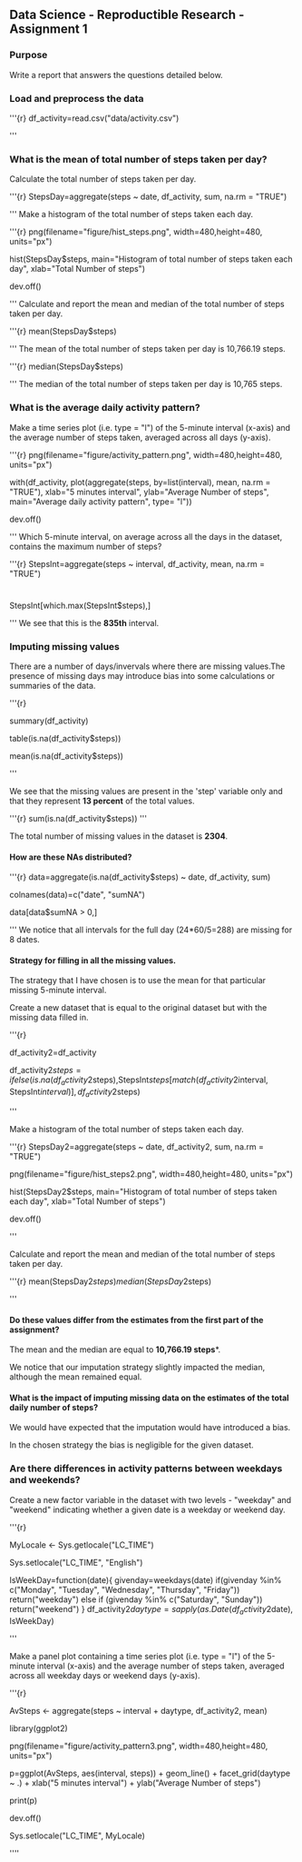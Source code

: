 ## Data Science - Reproductible Research - Assignment 1

### Purpose

Write a report that answers the questions detailed below.

### Load and preprocess the data

'''{r}
df_activity=read.csv("data/activity.csv")

'''

### What is the mean of total number of steps taken per day?


Calculate the total number of steps taken per day.

'''{r}
StepsDay=aggregate(steps ~ date, df_activity, sum, na.rm = "TRUE")

'''
Make a histogram of the total number of steps taken each day.

'''{r}
png(filename="figure/hist_steps.png", width=480,height=480, units="px") 

hist(StepsDay$steps, main="Histogram of total number of steps taken each day",
     xlab="Total Number of steps")

dev.off()

'''
Calculate and report the mean and median of the total number of steps taken per day.

'''{r}
mean(StepsDay$steps)

'''
The mean of the total number of steps taken per day is 10,766.19 steps.

'''{r}
median(StepsDay$steps)

'''
The median of the total number of steps taken per day is 10,765 steps.

### What is the average daily activity pattern?

Make a time series plot (i.e. type = "l") of the 5-minute interval (x-axis) and the average number of steps taken, averaged across all days (y-axis).

'''{r}
png(filename="figure/activity_pattern.png", width=480,height=480, units="px") 

with(df_activity,
    plot(aggregate(steps, by=list(interval), mean, na.rm = "TRUE"),
         xlab="5 minutes interval", ylab="Average Number of steps",
         main="Average daily activity pattern", type= "l"))


dev.off()

'''
Which 5-minute interval, on average across all the days in the dataset, contains the maximum number of steps?

'''{r}
StepsInt=aggregate(steps ~ interval, df_activity, mean, na.rm = "TRUE")
#
StepsInt[which.max(StepsInt$steps),]

'''
We see that this is the **835th** interval.


### Imputing missing values

There are a number of days/invervals where there are missing values.The presence of missing days may introduce bias into some calculations or summaries of the data.

'''{r}

summary(df_activity)

table(is.na(df_activity$steps))

mean(is.na(df_activity$steps))

'''

We see that the missing values are present in the 'step' variable only and that they represent **13 percent** of the total values.

'''{r}
sum(is.na(df_activity$steps))
'''

The total number of missing values in the dataset is **2304**.

#### How are these NAs distributed?

'''{r}
data=aggregate(is.na(df_activity$steps) ~ date, df_activity, sum)

colnames(data)=c("date", "sumNA")

data[data$sumNA > 0,]

'''
We notice that all intervals for the full day (24*60/5=288) are missing for 8 dates.

#### Strategy for filling in all the missing values.

The strategy that I have chosen is to use the mean for that particular missing 5-minute interval.

Create a new dataset that is equal to the original dataset but with the missing data filled in.


'''{r}

df_activity2=df_activity

df_activity2$steps = ifelse(is.na(df_activity2$steps),StepsInt$steps[match(df_activity2$interval, StepsInt$interval)],df_activity2$steps)


'''

Make a histogram of the total number of steps taken each day.

'''{r}
StepsDay2=aggregate(steps ~ date, df_activity2, sum, na.rm = "TRUE")

png(filename="figure/hist_steps2.png", width=480,height=480, units="px") 

hist(StepsDay2$steps, main="Histogram of total number of steps taken each day",
     xlab="Total Number of steps")

dev.off()

'''

Calculate and report the mean and median of the total number of steps taken per day.

'''{r}
mean(StepsDay2$steps)
median(StepsDay2$steps)

'''

####  Do these values differ from the estimates from the first part of the assignment?

The mean and the median are equal to **10,766.19 steps***. 

We notice that our imputation strategy slightly impacted the median, although the mean remained equal.

#### What is the impact of imputing missing data on the estimates of the total daily number of steps?

We would have expected that the imputation would have introduced a bias.

In the chosen strategy the bias is negligible for the given dataset.

### Are there differences in activity patterns between weekdays and weekends?

Create a new factor variable in the dataset with two levels - "weekday" and "weekend" indicating whether a given date is a weekday or weekend day.

'''{r}

MyLocale <- Sys.getlocale("LC_TIME")

Sys.setlocale("LC_TIME", "English")

IsWeekDay=function(date){
    givenday=weekdays(date)
    if(givenday %in% c("Monday", "Tuesday", "Wednesday", "Thursday", "Friday")) 
        return("weekday")
    else if (givenday %in% c("Saturday", "Sunday"))
        return("weekend")
}
df_activity2$daytype=sapply(as.Date(df_activity2$date), IsWeekDay)

'''

Make a panel plot containing a time series plot (i.e. type = "l") of the 5-minute interval (x-axis) and the average number of steps taken, averaged across all weekday days or weekend days (y-axis).

'''{r}

AvSteps <- aggregate(steps ~ interval + daytype, df_activity2, mean)

library(ggplot2)

png(filename="figure/activity_pattern3.png", width=480,height=480, units="px") 

p=ggplot(AvSteps, aes(interval, steps)) + geom_line() + facet_grid(daytype ~ .) + 
    xlab("5 minutes interval") + ylab("Average Number of steps")

print(p)

dev.off()

Sys.setlocale("LC_TIME", MyLocale)

''''


